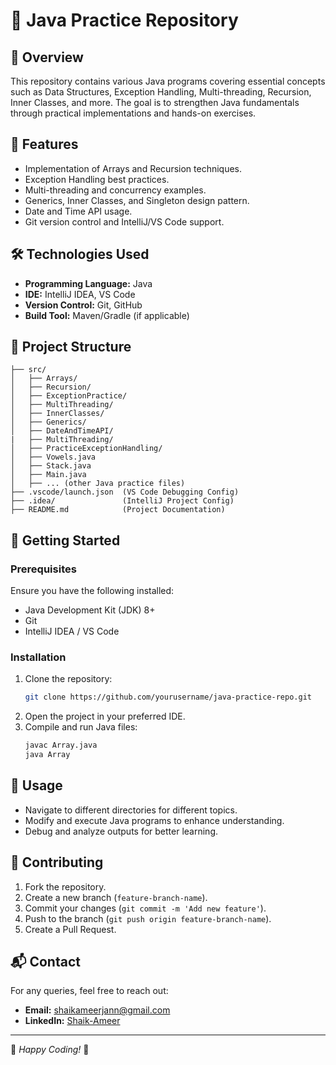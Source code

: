 # 🚀 Java Practice Repository

## 📌 Overview
This repository contains various Java programs covering essential concepts such as Data Structures, Exception Handling, Multi-threading, Recursion, Inner Classes, and more. The goal is to strengthen Java fundamentals through practical implementations and hands-on exercises.

## 🎯 Features
- Implementation of Arrays and Recursion techniques.
- Exception Handling best practices.
- Multi-threading and concurrency examples.
- Generics, Inner Classes, and Singleton design pattern.
- Date and Time API usage.
- Git version control and IntelliJ/VS Code support.

## 🛠️ Technologies Used
- **Programming Language:** Java
- **IDE:** IntelliJ IDEA, VS Code
- **Version Control:** Git, GitHub
- **Build Tool:** Maven/Gradle (if applicable)

## 📂 Project Structure
```
├── src/
│   ├── Arrays/
│   ├── Recursion/
│   ├── ExceptionPractice/
│   ├── MultiThreading/
│   ├── InnerClasses/
│   ├── Generics/
│   ├── DateAndTimeAPI/
|   ├── MultiThreading/
│   ├── PracticeExceptionHandling/
│   ├── Vowels.java
│   ├── Stack.java
│   ├── Main.java
│   ├── ... (other Java practice files)
├── .vscode/launch.json  (VS Code Debugging Config)
├── .idea/               (IntelliJ Project Config)
├── README.md            (Project Documentation)
```

## 🚀 Getting Started
### Prerequisites
Ensure you have the following installed:
- Java Development Kit (JDK) 8+
- Git
- IntelliJ IDEA / VS Code

### Installation
1. Clone the repository:
   ```bash
   git clone https://github.com/yourusername/java-practice-repo.git
   ```
2. Open the project in your preferred IDE.
3. Compile and run Java files:
   ```bash
   javac Array.java
   java Array
   ```

## 📖 Usage
- Navigate to different directories for different topics.
- Modify and execute Java programs to enhance understanding.
- Debug and analyze outputs for better learning.

## 🤝 Contributing
1. Fork the repository.
2. Create a new branch (`feature-branch-name`).
3. Commit your changes (`git commit -m 'Add new feature'`).
4. Push to the branch (`git push origin feature-branch-name`).
5. Create a Pull Request.

## 📬 Contact
For any queries, feel free to reach out:
- **Email:** shaikameerjann@gmail.com
- **LinkedIn:** [Shaik-Ameer](https://linkedin.com/in/Shaik-Ameer)

---
🔹 *Happy Coding!* 🚀

